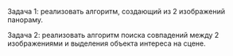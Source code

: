 Задача 1: реализовать алгоритм, создающий из 2 изображений панораму. 

Задача 2: реализовать алгоритм поиска совпадений между 2 изображениями и выделения объекта интереса на сцене. 
